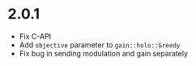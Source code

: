 # 2.0.1
* Fix C-API
* Add `objective` parameter to `gain::holo::Greedy`
* Fix bug in sending modulation and gain separately
